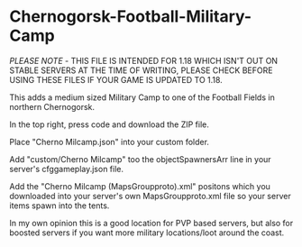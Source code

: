 # Chernogorsk-Football-Military-Camp
*PLEASE NOTE* - THIS FILE IS INTENDED FOR 1.18 WHICH ISN'T OUT ON STABLE SERVERS AT THE TIME OF WRITING, PLEASE CHECK BEFORE USING THESE FILES IF YOUR GAME IS UPDATED TO 1.18.

This adds a medium sized Military Camp to one of the Football Fields in northern Chernogorsk.

In the top right, press code and download the ZIP file. 

Place "Cherno Milcamp.json" into your custom folder. 

Add "custom/Cherno Milcamp" too the objectSpawnersArr line in your server's cfggameplay.json file.

Add the "Cherno Milcamp (MapsGroupproto).xml" positons which you downloaded into your server's own MapsGroupproto.xml file so your server items spawn into the tents.

In my own opinion this is a good location for PVP based servers, but also for boosted servers if you want more military locations/loot around the coast.
